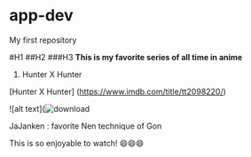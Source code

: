 # app-dev
My first repository

#H1
##H2
###H3
**This is my favorite series of all time in anime**
1. Hunter X Hunter

[Hunter X Hunter]
(https://www.imdb.com/title/tt2098220/)

![alt text](![download](https://github.com/Xpectre12345/app-dev/assets/169429831/15a40967-bf06-48ea-8aa6-4a81b442e810)

JaJanken
: favorite Nen technique of Gon

This is so enjoyable to watch!
😄😄😄


